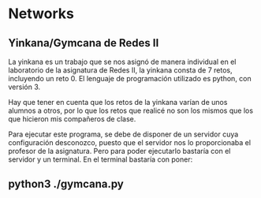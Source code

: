# Networks
## Yinkana/Gymcana de Redes II
La yinkana es un trabajo que se nos asignó de manera individual en el laboratorio de la asignatura de Redes II, la yinkana consta de 7 retos, incluyendo un reto 0. El lenguaje de programación utilizado es python, con versión 3.

Hay que tener en cuenta que los retos de la yinkana varían de unos alumnos a otros, por lo que los retos que realicé no son los mismos que los que hicieron mis compañeros de clase.

Para ejecutar este programa, se debe de disponer de un servidor cuya configuración desconozco, puesto que el servidor nos lo proporcionaba el profesor de la asignatura. Pero para poder ejecutarlo bastaría con el servidor y un terminal. En el terminal bastaría con poner:
## python3 ./gymcana.py
